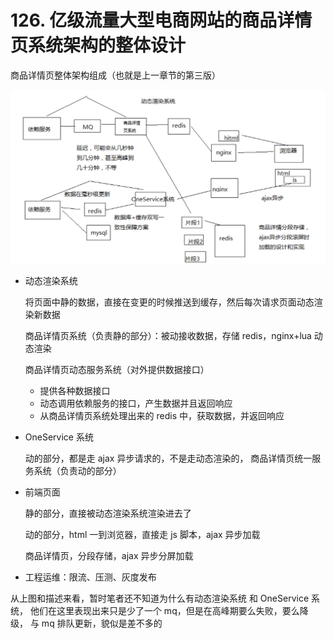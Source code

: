 # 126. 亿级流量大型电商网站的商品详情页系统架构的整体设计
商品详情页整体架构组成（也就是上一章节的第三版）

![](./assets/markdown-img-paste-20190630212922533.png)

- 动态渲染系统

    将页面中静的数据，直接在变更的时候推送到缓存，然后每次请求页面动态渲染新数据

    商品详情页系统（负责静的部分）：被动接收数据，存储 redis，nginx+lua 动态渲染

    商品详情页动态服务系统（对外提供数据接口）

    - 提供各种数据接口
    - 动态调用依赖服务的接口，产生数据并且返回响应
    - 从商品详情页系统处理出来的 redis 中，获取数据，并返回响应

- OneService 系统

    动的部分，都是走 ajax 异步请求的，不是走动态渲染的，
    商品详情页统一服务系统（负责动的部分）

- 前端页面

    静的部分，直接被动态渲染系统渲染进去了

    动的部分，html 一到浏览器，直接走 js 脚本，ajax 异步加载

    商品详情页，分段存储，ajax 异步分屏加载

- 工程运维：限流、压测、灰度发布



从上图和描述来看，暂时笔者还不知道为什么有动态渲染系统 和 OneService 系统，
他们在这里表现出来只是少了一个 mq，但是在高峰期要么失败，要么降级，
与 mq 排队更新，貌似是差不多的
